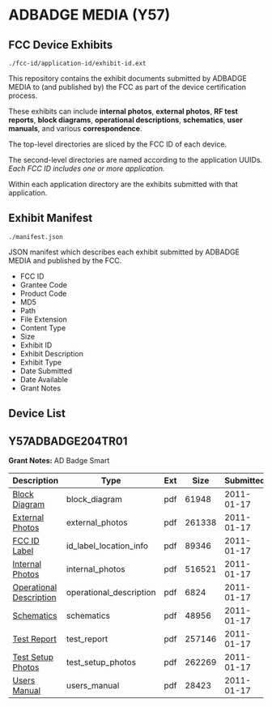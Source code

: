 # ADBADGE MEDIA (Y57)
## FCC Device Exhibits

```
./fcc-id/application-id/exhibit-id.ext
```

This repository contains the exhibit documents submitted by ADBADGE MEDIA to (and published by) the FCC as part of the device certification process.

These exhibits can include **internal photos**, **external photos**, **RF test reports**, **block diagrams**, **operational descriptions**, **schematics**, **user manuals**, and various **correspondence**.

The top-level directories are sliced by the FCC ID of each device.

The second-level directories are named according to the application UUIDs. *Each FCC ID includes one or more application.*

Within each application directory are the exhibits submitted with that application. 

## Exhibit Manifest

```
./manifest.json
```

JSON manifest which describes each exhibit submitted by ADBADGE MEDIA and published by the FCC.

- FCC ID
- Grantee Code
- Product Code
- MD5
- Path
- File Extension
- Content Type
- Size
- Exhibit ID
- Exhibit Description
- Exhibit Type
- Date Submitted
- Date Available
- Grant Notes

## Device List
## Y57ADBADGE204TR01
**Grant Notes:** AD Badge Smart

| Description | Type | Ext | Size | Submitted | Available |
| ----------- | ---- | --- | ---- | --------- | --------- |
| [Block Diagram](Y57ADBADGE204TR01/b61be88c565d7c394e3ca4e6b3b6f01b/1405564.pdf) | block_diagram | pdf | 61948 | 2011-01-17 | 2011-01-17 |
| [External Photos](Y57ADBADGE204TR01/b61be88c565d7c394e3ca4e6b3b6f01b/1405565.pdf) | external_photos | pdf | 261338 | 2011-01-17 | 2011-01-17 |
| [FCC ID Label](Y57ADBADGE204TR01/b61be88c565d7c394e3ca4e6b3b6f01b/1405566.pdf) | id_label_location_info | pdf | 89346 | 2011-01-17 | 2011-01-17 |
| [Internal Photos](Y57ADBADGE204TR01/b61be88c565d7c394e3ca4e6b3b6f01b/1405567.pdf) | internal_photos | pdf | 516521 | 2011-01-17 | 2011-01-17 |
| [Operational Description](Y57ADBADGE204TR01/b61be88c565d7c394e3ca4e6b3b6f01b/1405568.pdf) | operational_description | pdf | 6824 | 2011-01-17 | 2011-01-17 |
| [Schematics](Y57ADBADGE204TR01/b61be88c565d7c394e3ca4e6b3b6f01b/1405569.pdf) | schematics | pdf | 48956 | 2011-01-17 | 2011-01-17 |
| [Test Report](Y57ADBADGE204TR01/b61be88c565d7c394e3ca4e6b3b6f01b/1405570.pdf) | test_report | pdf | 257146 | 2011-01-17 | 2011-01-17 |
| [Test Setup Photos](Y57ADBADGE204TR01/b61be88c565d7c394e3ca4e6b3b6f01b/1405571.pdf) | test_setup_photos | pdf | 262269 | 2011-01-17 | 2011-01-17 |
| [Users Manual](Y57ADBADGE204TR01/b61be88c565d7c394e3ca4e6b3b6f01b/1405572.pdf) | users_manual | pdf | 28423 | 2011-01-17 | 2011-01-17 |
